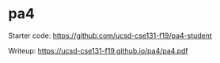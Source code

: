 # pa4
Starter code:
https://github.com/ucsd-cse131-f19/pa4-student

Writeup:
https://ucsd-cse131-f19.github.io/pa4/pa4.pdf
